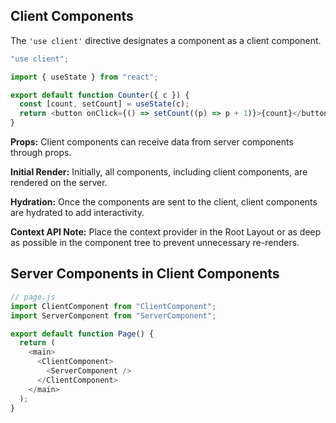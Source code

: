 ## Client Components

The `'use client'` directive designates a component as a client component.

```js
"use client";

import { useState } from "react";

export default function Counter({ c }) {
  const [count, setCount] = useState(c);
  return <button onClick={() => setCount((p) => p + 1)}>{count}</button>;
}
```

**Props:** Client components can receive data from server components through props.

**Initial Render:** Initially, all components, including client components, are rendered on the server.

**Hydration:** Once the components are sent to the client, client components are hydrated to add interactivity.

**Context API Note:** Place the context provider in the Root Layout or as deep as possible in the component tree to prevent unnecessary re-renders.

## Server Components in Client Components

```js
// page.js
import ClientComponent from "ClientComponent";
import ServerComponent from "ServerComponent";

export default function Page() {
  return (
    <main>
      <ClientComponent>
        <ServerComponent />
      </ClientComponent>
    </main>
  );
}
```
